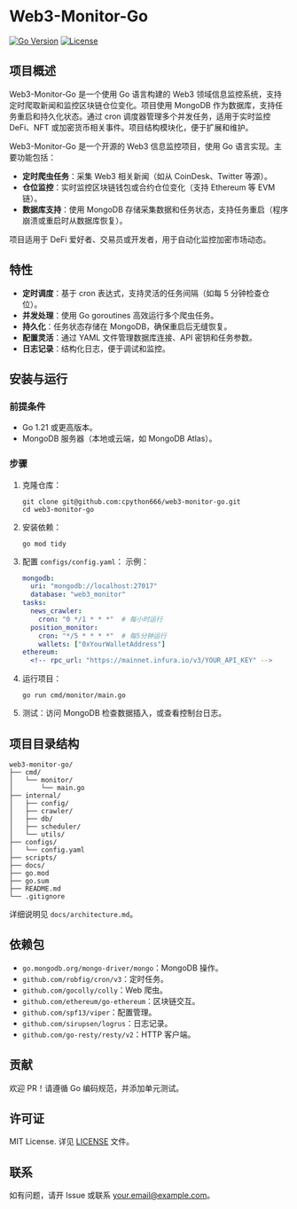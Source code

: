 # Web3-Monitor-Go

[![Go Version](https://img.shields.io/badge/Go-1.21-blue.svg)](https://golang.org/) [![License](https://img.shields.io/badge/License-MIT-green.svg)](LICENSE)

## 项目概述
Web3-Monitor-Go 是一个使用 Go 语言构建的 Web3 领域信息监控系统，支持定时爬取新闻和监控区块链仓位变化。项目使用 MongoDB 作为数据库，支持任务重启和持久化状态。通过 cron 调度器管理多个并发任务，适用于实时监控 DeFi、NFT 或加密货币相关事件。项目结构模块化，便于扩展和维护。


Web3-Monitor-Go 是一个开源的 Web3 信息监控项目，使用 Go 语言实现。主要功能包括：
- **定时爬虫任务**：采集 Web3 相关新闻（如从 CoinDesk、Twitter 等源）。
- **仓位监控**：实时监控区块链钱包或合约仓位变化（支持 Ethereum 等 EVM 链）。
- **数据库支持**：使用 MongoDB 存储采集数据和任务状态，支持任务重启（程序崩溃或重启时从数据库恢复）。
<!-- - **可扩展性**：模块化设计，便于添加新任务或集成通知（如 Telegram 警报）。 -->

项目适用于 DeFi 爱好者、交易员或开发者，用于自动化监控加密市场动态。

## 特性
- **定时调度**：基于 cron 表达式，支持灵活的任务间隔（如每 5 分钟检查仓位）。
- **并发处理**：使用 Go goroutines 高效运行多个爬虫任务。
- **持久化**：任务状态存储在 MongoDB，确保重启后无缝恢复。
- **配置灵活**：通过 YAML 文件管理数据库连接、API 密钥和任务参数。
- **日志记录**：结构化日志，便于调试和监控。

## 安装与运行
### 前提条件
- Go 1.21 或更高版本。
- MongoDB 服务器（本地或云端，如 MongoDB Atlas）。
<!-- - 可选：Infura/Alchemy API 密钥（用于区块链交互）。 -->

### 步骤
1. 克隆仓库：
   ```
   git clone git@github.com:cpython666/web3-monitor-go.git
   cd web3-monitor-go
   ```

2. 安装依赖：
   ```
   go mod tidy
   ```

3. 配置 `configs/config.yaml`：
   示例：
   ```yaml
   mongodb:
     uri: "mongodb://localhost:27017"
     database: "web3_monitor"
   tasks:
     news_crawler:
       cron: "0 */1 * * *"  # 每小时运行
     position_monitor:
       cron: "*/5 * * * *"  # 每5分钟运行
       wallets: ["0xYourWalletAddress"]
   ethereum:
     <!-- rpc_url: "https://mainnet.infura.io/v3/YOUR_API_KEY" -->
   ```

4. 运行项目：
   ```
   go run cmd/monitor/main.go
   ```

5. 测试：访问 MongoDB 检查数据插入，或查看控制台日志。

## 项目目录结构
```
web3-monitor-go/
├── cmd/
│   └── monitor/
│       └── main.go
├── internal/
│   ├── config/
│   ├── crawler/
│   ├── db/
│   ├── scheduler/
│   └── utils/
├── configs/
│   └── config.yaml
├── scripts/
├── docs/
├── go.mod
├── go.sum
├── README.md
└── .gitignore
```

详细说明见 `docs/architecture.md`。

## 依赖包
- `go.mongodb.org/mongo-driver/mongo`：MongoDB 操作。
- `github.com/robfig/cron/v3`：定时任务。
- `github.com/gocolly/colly`：Web 爬虫。
- `github.com/ethereum/go-ethereum`：区块链交互。
- `github.com/spf13/viper`：配置管理。
- `github.com/sirupsen/logrus`：日志记录。
- `github.com/go-resty/resty/v2`：HTTP 客户端。

## 贡献
欢迎 PR！请遵循 Go 编码规范，并添加单元测试。

## 许可证
MIT License. 详见 [LICENSE](LICENSE) 文件。

## 联系
如有问题，请开 Issue 或联系 [your.email@example.com](mailto:your.email@example.com)。